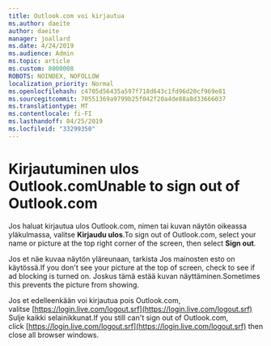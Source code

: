 ```yaml
---
title: Outlook.com voi kirjautua
ms.author: daeite
author: daeite
manager: joallard
ms.date: 4/24/2019
ms.audience: Admin
ms.topic: article
ms.custom: 8000008
ROBOTS: NOINDEX, NOFOLLOW
localization_priority: Normal
ms.openlocfilehash: c4705d56435a597f718d643c1fd96d20cf969e81
ms.sourcegitcommit: 70551369a9799b25f042f20a4de88a8d33666037
ms.translationtype: MT
ms.contentlocale: fi-FI
ms.lasthandoff: 04/25/2019
ms.locfileid: "33299350"
---
```

# <a name="unable-to-sign-out-of-outlookcom"></a><span data-ttu-id="815e5-102">Kirjautuminen ulos Outlook.com</span><span class="sxs-lookup"><span data-stu-id="815e5-102">Unable to sign out of Outlook.com</span></span>

<span data-ttu-id="815e5-103">Jos haluat kirjautua ulos Outlook.com, nimen tai kuvan näytön oikeassa yläkulmassa, valitse **Kirjaudu ulos**.</span><span class="sxs-lookup"><span data-stu-id="815e5-103">To sign out of Outlook.com, select your name or picture at the top right corner of the screen, then select **Sign out**.</span></span>

<span data-ttu-id="815e5-104">Jos et näe kuvaa näytön yläreunaan, tarkista Jos mainosten esto on käytössä.</span><span class="sxs-lookup"><span data-stu-id="815e5-104">If you don't see your picture at the top of screen, check to see if ad blocking is turned on.</span></span> <span data-ttu-id="815e5-105">Joskus tämä estää kuvan näyttäminen.</span><span class="sxs-lookup"><span data-stu-id="815e5-105">Sometimes this prevents the picture from showing.</span></span>

<span data-ttu-id="815e5-106">Jos et edelleenkään voi kirjautua pois Outlook.com, valitse [https://login.live.com/logout.srf](https://login.live.com/logout.srf) Sulje kaikki selainikkunat.</span><span class="sxs-lookup"><span data-stu-id="815e5-106">If you still can't sign out of Outlook.com, click [https://login.live.com/logout.srf](https://login.live.com/logout.srf) then close all browser windows.</span></span>